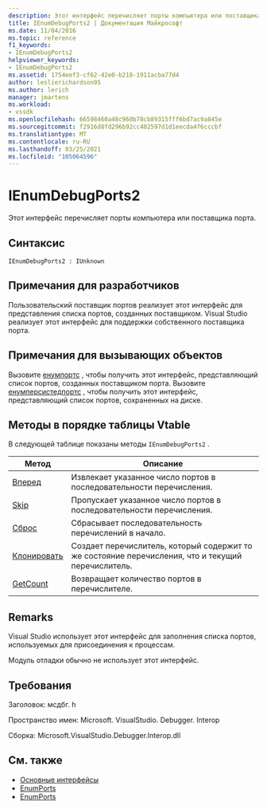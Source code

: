 ```yaml
---
description: Этот интерфейс перечисляет порты компьютера или поставщика порта.
title: IEnumDebugPorts2 | Документация Майкрософт
ms.date: 11/04/2016
ms.topic: reference
f1_keywords:
- IEnumDebugPorts2
helpviewer_keywords:
- IEnumDebugPorts2
ms.assetid: 1754eef3-cf62-42e0-b218-1911acba77d4
author: leslierichardson95
ms.author: lerich
manager: jmartens
ms.workload:
- vssdk
ms.openlocfilehash: 66598460a48c960b78cb89315fff6bd7ac9a845e
ms.sourcegitcommit: f2916d8fd296b92cc402597d1d1eecda4f6cccbf
ms.translationtype: MT
ms.contentlocale: ru-RU
ms.lasthandoff: 03/25/2021
ms.locfileid: "105064596"
---
```

# <a name="ienumdebugports2"></a>IEnumDebugPorts2
Этот интерфейс перечисляет порты компьютера или поставщика порта.

## <a name="syntax"></a>Синтаксис

```
IEnumDebugPorts2 : IUnknown
```

## <a name="notes-for-implementers"></a>Примечания для разработчиков
 Пользовательский поставщик портов реализует этот интерфейс для представления списка портов, созданных поставщиком. Visual Studio реализует этот интерфейс для поддержки собственного поставщика порта.

## <a name="notes-for-callers"></a>Примечания для вызывающих объектов
 Вызовите [енумпортс](../../../extensibility/debugger/reference/idebugportsupplier2-enumports.md) , чтобы получить этот интерфейс, представляющий список портов, созданных поставщиком порта. Вызовите [енумперсистедпортс](../../../extensibility/debugger/reference/idebugportsupplier3-enumpersistedports.md) , чтобы получить этот интерфейс, представляющий список портов, сохраненных на диске.

## <a name="methods-in-vtable-order"></a>Методы в порядке таблицы Vtable
 В следующей таблице показаны методы `IEnumDebugPorts2` .

|Метод|Описание|
|------------|-----------------|
|[Вперед](../../../extensibility/debugger/reference/ienumdebugports2-next.md)|Извлекает указанное число портов в последовательности перечисления.|
|[Skip](../../../extensibility/debugger/reference/ienumdebugports2-skip.md)|Пропускает указанное число портов в последовательности перечисления.|
|[Сброс](../../../extensibility/debugger/reference/ienumdebugports2-reset.md)|Сбрасывает последовательность перечислений в начало.|
|[Клонировать](../../../extensibility/debugger/reference/ienumdebugports2-clone.md)|Создает перечислитель, который содержит то же состояние перечисления, что и текущий перечислитель.|
|[GetCount](../../../extensibility/debugger/reference/ienumdebugports2-getcount.md)|Возвращает количество портов в перечислителе.|

## <a name="remarks"></a>Remarks
 Visual Studio использует этот интерфейс для заполнения списка портов, используемых для присоединения к процессам.

 Модуль отладки обычно не использует этот интерфейс.

## <a name="requirements"></a>Требования
 Заголовок: мсдбг. h

 Пространство имен: Microsoft. VisualStudio. Debugger. Interop

 Сборка: Microsoft.VisualStudio.Debugger.Interop.dll

## <a name="see-also"></a>См. также
- [Основные интерфейсы](../../../extensibility/debugger/reference/core-interfaces.md)
- [EnumPorts](../../../extensibility/debugger/reference/idebugcoreserver2-enumports.md)
- [EnumPorts](../../../extensibility/debugger/reference/idebugportsupplier2-enumports.md)

